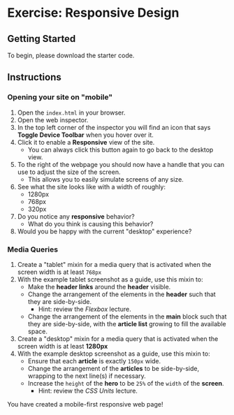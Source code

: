 # Exercise: Responsive Design
## Getting Started
To begin, please download the starter code.

## Instructions
### Opening your site on "mobile"
1. Open the `index.html` in your browser.
2. Open the web inspector.
3. In the top left corner of the inspector you will find an icon that says **Toggle Device Toolbar** when you hover over it.
4. Click it to enable a **Responsive** view of the site.
    - You can always click this button again to go back to the desktop view.
5. To the right of the webpage you should now have a handle that you can use to adjust the size of the screen.
    - This allows you to easily simulate screens of any size.
6. See what the site looks like with a width of roughly:
    - 1280px
    - 768px
    - 320px
7. Do you notice any **responsive** behavior?
    - What do you think is causing this behavior?
8. Would you be happy with the current "desktop" experience?

### Media Queries
1. Create a "tablet" mixin for a media query that is activated when the screen width is at least `768px`
2. With the example tablet screenshot as a guide, use this mixin to:
    - Make the **header links** around the **header** visible.
    - Change the arrangement of the elements in the **header** such that they are side-by-side.
        - Hint: review the _Flexbox_ lecture.
    - Change the arrangement of the elements in the **main** block such that they are side-by-side, with the **article list** growing to fill the available space.
3. Create a "desktop" mixin for a media query that is activated when the screen width is at least **1280px**
4. With the example desktop screenshot as a guide, use this mixin to:
    - Ensure that each **article** is exactly `150px` wide.
    - Change the arrangement of the **articles** to be side-by-side, wrapping to the next line(s) if necessary.
    - Increase the `height` of the **hero** to be `25%` of the `width` of the **screen**.
        - Hint: review the _CSS Units_ lecture.

You have created a mobile-first responsive web page!